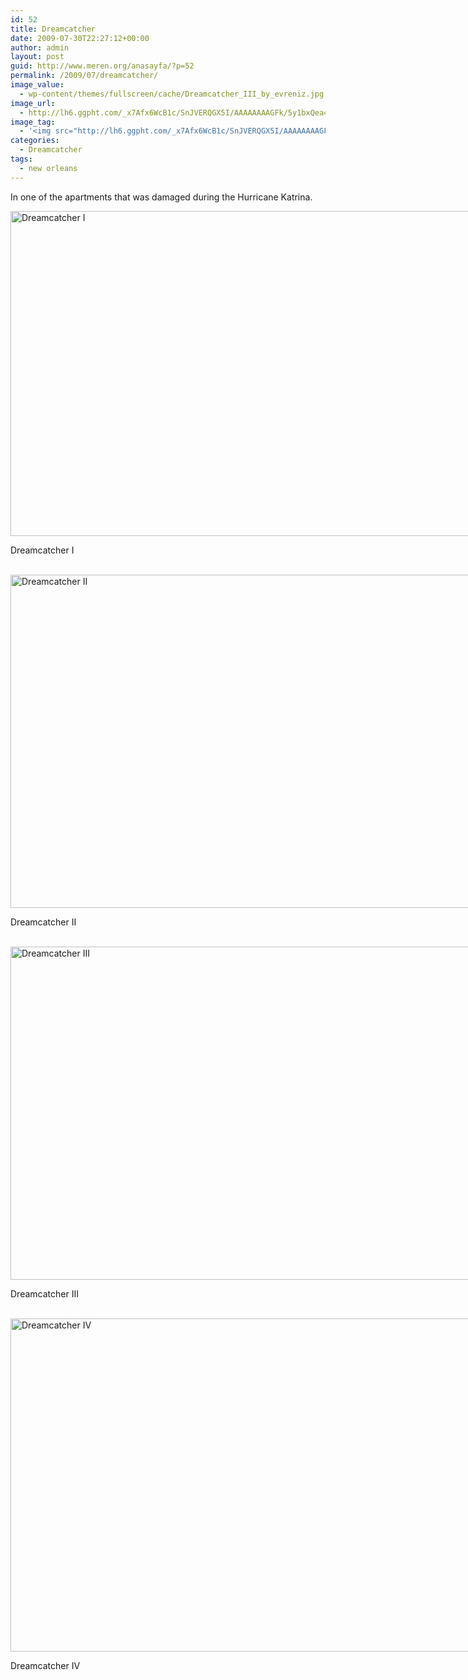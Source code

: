 ```yaml
---
id: 52
title: Dreamcatcher
date: 2009-07-30T22:27:12+00:00
author: admin
layout: post
guid: http://www.meren.org/anasayfa/?p=52
permalink: /2009/07/dreamcatcher/
image_value:
  - wp-content/themes/fullscreen/cache/Dreamcatcher_III_by_evreniz.jpg
image_url:
  - http://lh6.ggpht.com/_x7Afx6WcB1c/SnJVERQGX5I/AAAAAAAAGFk/5y1bxQea46k/s800/Dream_Catcher_by_evreniz.jpg
image_tag:
  - '<img src="http://lh6.ggpht.com/_x7Afx6WcB1c/SnJVERQGX5I/AAAAAAAAGFk/5y1bxQea46k/s800/Dream_Catcher_by_evreniz.jpg" />'
categories:
  - Dreamcatcher
tags:
  - new orleans
---
```

In one of the apartments that was damaged during the Hurricane Katrina.

<div style="width: 810px" class="wp-caption aligncenter">
  <img title="Dreamcatcher I" src="http://lh6.ggpht.com/_x7Afx6WcB1c/SnJVERQGX5I/AAAAAAAAGFk/5y1bxQea46k/s800/Dream_Catcher_by_evreniz.jpg" alt="Dreamcatcher I" width="800" height="520" />
  
  <p class="wp-caption-text">
    Dreamcatcher I
  </p>
</div>

<br class="blank" />

<div style="width: 810px" class="wp-caption aligncenter">
  <img title="Dreamcatcher II" src="http://lh3.ggpht.com/_x7Afx6WcB1c/SnJVEf4vFxI/AAAAAAAAGFo/iv1hhtqZYCY/s800/Dreamcatcher_II_by_evreniz.jpg" alt="Dreamcatcher II" width="800" height="533" />
  
  <p class="wp-caption-text">
    Dreamcatcher II
  </p>
</div>

<br class="blank" />

<div style="width: 810px" class="wp-caption aligncenter">
  <img title="Dreamcatcher III" src="http://lh4.ggpht.com/_x7Afx6WcB1c/SnJVEvRnZnI/AAAAAAAAGFs/TwZN34B9hyQ/s800/Dreamcatcher_III_by_evreniz.jpg" alt="Dreamcatcher III" width="800" height="533" />
  
  <p class="wp-caption-text">
    Dreamcatcher III
  </p>
</div>

<br class="blank" />

<div style="width: 810px" class="wp-caption aligncenter">
  <img title="Dreamcatcher IV" src="http://lh6.ggpht.com/_x7Afx6WcB1c/SnJVElZBlBI/AAAAAAAAGFw/ARlcRaf-xLg/s800/Dreamcatcher_IV_by_evreniz.jpg" alt="Dreamcatcher IV" width="800" height="533" />
  
  <p class="wp-caption-text">
    Dreamcatcher IV
  </p>
</div>

<br class="blank" />